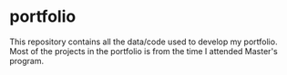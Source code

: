 # portfolio
This repository contains all the data/code used to develop my portfolio.
Most of the projects in the portfolio is from the time I attended Master's program. 
